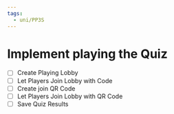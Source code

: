```yaml
---
tags:
  - uni/PP3S
---
```

# Implement playing the Quiz 
- [ ] Create Playing Lobby
- [ ] Let Players Join Lobby with Code
- [ ] Create join QR Code
- [ ] Let Players Join Lobby with QR Code
- [ ] Save Quiz Results
